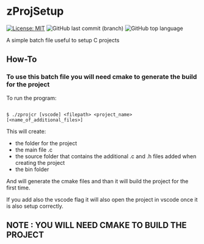 # zProjSetup

[![License: MIT](https://img.shields.io/badge/License-MIT-yellow.svg)](https://opensource.org/licenses/MIT)
![GitHub last commit (branch)](https://img.shields.io/github/last-commit/zLouis043/zProjSetup/main)
![GitHub top language](https://img.shields.io/github/languages/top/zLouis043/zProjSetup)

A simple batch file useful to setup C projects 

## How-To

### To use this batch file you will need cmake to generate the build for the project

To run the program:

```console

$ ./zprojcr [vscode] <filepath> <project_name> [<name_of_additional_files>]

```

This will create:
- the folder for the project
- the main file .c
- the source folder that contains the additional .c and .h files added when creating the project 
- the bin folder

And will generate the cmake files and than it will build the project for the first time.

If you add also the vscode flag it will also open the project in vscode once it is also setup correctly.

## NOTE : YOU WILL NEED CMAKE TO BUILD THE PROJECT 
